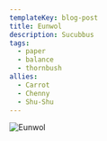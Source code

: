 ```yaml
---
templateKey: blog-post
title: Eunwol
description: Sucubbus
tags:
  - paper
  - balance
  - thornbush
allies:
  - Carrot
  - Chenny
  - Shu-Shu
---
```

![Eunwol](/img/Eunwol.png)
